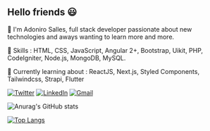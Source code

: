 ## Hello friends  :smiley:

:dash: I'm Adoniro Salles, full stack developer passionate about new technologies and aways wanting to learn more and more. 


:dart:  Skills :  HTML, CSS, JavaScript, Angular 2+, Bootstrap, Uikit, PHP, CodeIgniter, Node.js, MongoDB, MySQL.

:orange_book: Currently learning about : ReactJS, Next.js, Styled Components, Tailwindcss, Strapi, Flutter


[![Twitter](https://img.shields.io/badge/Adoniro-%231DA1F2.svg?style=for-the-badge&logo=Twitter&logoColor=white)](https://twitter.com/Adoniro)	[![LinkedIn](https://img.shields.io/badge/linkedin-%230077B5.svg?style=for-the-badge&logo=linkedin&logoColor=white)](https://www.linkedin.com/in/adoniro-salles-03bbb674) [![Gmail](https://img.shields.io/badge/Gmail-D14836?style=for-the-badge&logo=gmail&logoColor=white)](mailto:adonirosalles@gmail.com)

![Anurag's GitHub stats](https://github-readme-stats.vercel.app/api?username=adonirosalles&show_icons=true&theme=blueberry)

[![Top Langs](https://github-readme-stats.vercel.app/api/top-langs/?username=adonirosalles&layout=compact&theme=blueberry)](https://github.com/anuraghazra/github-readme-stats)







<!--
**AdoniroSalles/AdoniroSalles** is a ✨ _special_ ✨ repository because its `README.md` (this file) appears on your GitHub profile.

Here are some ideas to get you started:

- 🔭 I’m currently working on ...
- 🌱 I’m currently learning ...
- 👯 I’m looking to collaborate on ...
- 🤔 I’m looking for help with ...
- 💬 Ask me about ...
- 📫 How to reach me: ...
- 😄 Pronouns: ...
- ⚡ Fun fact: ...
-->
